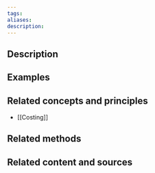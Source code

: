 ```yaml
---
tags: 
aliases: 
description:
---
```


## Description


## Examples 


## Related concepts and principles
- [[Costing]]

## Related methods


## Related content and sources
